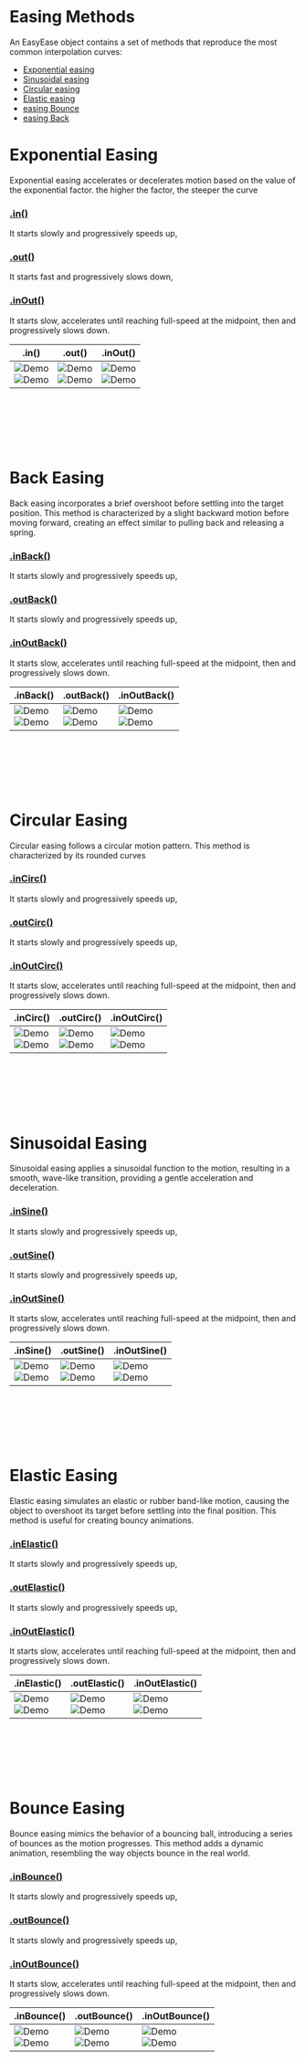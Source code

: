 # Easing Methods  

An EasyEase object contains a set of methods that reproduce the most common interpolation curves:

- [Exponential easing](#Exponential-easing)
- [Sinusoidal easing](#Sinusoidal-Easing)
- [Circular easing](#Circular-easing)
- [Elastic easing](#Elastic-Easing)
- [easing Bounce](#Bounce-Easing)
- [easing Back](#Back-Easing)

# Exponential Easing

Exponential easing accelerates or decelerates motion based on the value of the exponential factor.
the higher the factor, the steeper the curve

### [.in()](./methods/inExpo.md)
It starts slowly and progressively speeds up,

###  [.out()](./methods/outExpo.md)
It starts fast and progressively slows down,

### [.inOut()](./methods/inOutExpo.md)
It starts slow, accelerates until reaching full-speed at the midpoint, then and progressively slows down.  



<div class="table">
<table>
  <thead>
    <tr>
      <th>.in()</th>
      <th>.out()</th>
      <th>.inOut()</th>
    </tr>
  </thead>
  <tbody>
    <tr>
      <td><div class="gifImg"><img src="./images/curve/Ease_in.gif" alt="Demo"></div><div class="fixImg"><img src="./images/curve/Ease_in.png" alt="Demo"></div></td>
      <td><div class="gifImg"><img src="./images/curve/Ease_out.gif" alt="Demo"></div><div class="fixImg"><img src="./images/curve/Ease_out.png" alt="Demo"></div></td>
      <td><div class="gifImg"><img src="./images/curve/Ease_inOut.gif" alt="Demo"></div><div class="fixImg"><img src="./images/curve/Ease_inOut.png" alt="Demo"></div></td>
    </tr>
  </tbody>
</table>
</div>
<br>
<br>
<br>
<br>
<br>

# Back Easing

Back easing incorporates a brief overshoot before settling into the target position. This method is characterized by a slight backward motion before moving forward, creating an effect similar to pulling back and releasing a spring.

### [.inBack()](./methods/inBack.md)
It starts slowly and progressively speeds up,

### [.outBack()](./methods/outBack.md)
It starts slowly and progressively speeds up,

### [.inOutBack()](./methods/inOutBack.md)
It starts slow, accelerates until reaching full-speed at the midpoint, then and progressively slows down.  



<div class="table">
<table>
  <thead>
    <tr>
      <th>.inBack()</th>
      <th>.outBack()</th>
      <th>.inOutBack()</th>
    </tr>
  </thead>
  <tbody>
    <tr>
      <td><div class="gifImg"><img src="./images/curve/Ease_inBack.gif" alt="Demo"></div><div class="fixImg"><img src="./images/curve/Ease_inBack.png" alt="Demo"></div></td>
      <td><div class="gifImg"><img src="./images/curve/Ease_outBack.gif" alt="Demo"></div><div class="fixImg"><img src="./images/curve/Ease_outBack.png" alt="Demo"></div></td>
      <td><div class="gifImg"><img src="./images/curve/Ease_inOutBack.gif" alt="Demo"></div><div class="fixImg"><img src="./images/curve/Ease_inOutBack.png" alt="Demo"></div></td>
    </tr>
  </tbody>
</table>
</div>
<br>
<br>
<br>
<br>
<br>

# Circular Easing

Circular easing follows a circular motion pattern. This method is characterized by its rounded curves

### [.inCirc()](./methods/inCirc.md)
It starts slowly and progressively speeds up,

### [.outCirc()](./methods/outCirc.md)
It starts slowly and progressively speeds up,

### [.inOutCirc()](./methods/inOutCirc.md)
It starts slow, accelerates until reaching full-speed at the midpoint, then and progressively slows down.  


<div class="table">
<table>
  <thead>
    <tr>
      <th>.inCirc()</th>
      <th>.outCirc()</th>
      <th>.inOutCirc()</th>
    </tr>
  </thead>
  <tbody>
    <tr>
      <td><div class="gifImg"><img src="./images/curve/Ease_inCirc.gif" alt="Demo"></div><div class="fixImg"><img src="./images/curve/Ease_inCirc.png" alt="Demo"></div></td>
      <td><div class="gifImg"><img src="./images/curve/Ease_outCirc.gif" alt="Demo"></div><div class="fixImg"><img src="./images/curve/Ease_outCirc.png" alt="Demo"></div></td>
      <td><div class="gifImg"><img src="./images/curve/Ease_inOutCirc.gif" alt="Demo"></div><div class="fixImg"><img src="./images/curve/Ease_inOutCirc.png" alt="Demo"></div></td>
    </tr>
  </tbody>
</table>
</div>
<br>
<br>
<br>
<br>
<br>



# Sinusoidal Easing

Sinusoidal easing applies a sinusoidal function to the motion, resulting in a smooth, wave-like transition, providing a gentle acceleration and deceleration.

### [.inSine()](./methods/inSine.md)
It starts slowly and progressively speeds up,

### [.outSine()](./methods/outSine.md)
It starts slowly and progressively speeds up,

### [.inOutSine()](./methods/inOutSine.md)
It starts slow, accelerates until reaching full-speed at the midpoint, then and progressively slows down.  



<div class="table">
<table>
  <thead>
    <tr>
      <th>.inSine()</th>
      <th>.outSine()</th>
      <th>.inOutSine()</th>
    </tr>
  </thead>
  <tbody>
    <tr>
      <td><div class="gifImg"><img src="./images/curve/Ease_inSine.gif" alt="Demo"></div><div class="fixImg"><img src="./images/curve/Ease_inSine.png" alt="Demo"></div></td>
      <td><div class="gifImg"><img src="./images/curve/Ease_outSine.gif" alt="Demo"></div><div class="fixImg"><img src="./images/curve/Ease_outSine.png" alt="Demo"></div></td>
      <td><div class="gifImg"><img src="./images/curve/Ease_inOutSine.gif" alt="Demo"></div><div class="fixImg"><img src="./images/curve/Ease_inOutSine.png" alt="Demo"></div></td>
    </tr>
  </tbody>
</table>
</div>
<br>
<br>
<br>
<br>
<br>



# Elastic Easing

Elastic easing simulates an elastic or rubber band-like motion, causing the object to overshoot its target before settling into the final position. This method is useful for creating bouncy animations.

### [.inElastic()](./methods/inElastic.md)
It starts slowly and progressively speeds up,

### [.outElastic()](./methods/outElastic.md)
It starts slowly and progressively speeds up,

### [.inOutElastic()](./methods/inOutElastic.md)
It starts slow, accelerates until reaching full-speed at the midpoint, then and progressively slows down.  




<div class="table">
<table>
  <thead>
    <tr>
      <th>.inElastic()</th>
      <th>.outElastic()</th>
      <th>.inOutElastic()</th>
    </tr>
  </thead>
  <tbody>
    <tr>
      <td><div class="gifImg"><img src="./images/curve/Ease_inElastic.gif" alt="Demo"></div><div class="fixImg"><img src="./images/curve/Ease_inElastic.png" alt="Demo"></div></td>
      <td><div class="gifImg"><img src="./images/curve/Ease_outElastic.gif" alt="Demo"></div><div class="fixImg"><img src="./images/curve/Ease_outElastic.png" alt="Demo"></div></td>
      <td><div class="gifImg"><img src="./images/curve/Ease_inOutElastic.gif" alt="Demo"></div><div class="fixImg"><img src="./images/curve/Ease_inOutElastic.png" alt="Demo"></div></td>
    </tr>
  </tbody>
</table>
</div>
<br>
<br>
<br>
<br>
<br>


# Bounce Easing

Bounce easing mimics the behavior of a bouncing ball, introducing a series of bounces as the motion progresses.
This method adds a dynamic animation, resembling the way objects bounce in the real world.

### [.inBounce()](./methods/inBounce.md)
It starts slowly and progressively speeds up,

### [.outBounce()](./methods/outBounce.md)
It starts slowly and progressively speeds up,

### [.inOutBounce()](./methods/inOutBounce.md)
It starts slow, accelerates until reaching full-speed at the midpoint, then and progressively slows down.  



<div class="table">
<table>
  <thead>
    <tr>
      <th>.inBounce()</th>
      <th>.outBounce()</th>
      <th>.inOutBounce()</th>
    </tr>
  </thead>
  <tbody>
    <tr>
      <td><div class="gifImg"><img src="./images/curve/Ease_inBounce.gif" alt="Demo"></div><div class="fixImg"><img src="./images/curve/Ease_inBounce.png" alt="Demo"></div></td>
      <td><div class="gifImg"><img src="./images/curve/Ease_outBounce.gif" alt="Demo"></div><div class="fixImg"><img src="./images/curve/Ease_outBounce.png" alt="Demo"></div></td>
      <td><div class="gifImg"><img src="./images/curve/Ease_inOutBounce.gif" alt="Demo"></div><div class="fixImg"><img src="./images/curve/Ease_inOutBounce.png" alt="Demo"></div></td>
    </tr>
  </tbody>
</table>
</div>
<br>
<br>
<br>
<br>
<br>

